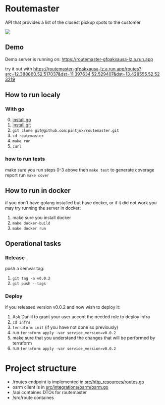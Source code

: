 
# Routemaster

API that provides a list of the closest pickup spots to the customer

![](https://t3.ftcdn.net/jpg/00/82/84/72/360_F_82847279_fW7TCAujmT5B1G3HwSK7uPzrb0dgXGo2.jpg)



## Demo
Demo server is running on: https://routemaster-gfpakxausa-lz.a.run.app


try it out with
https://routemaster-gfpakxausa-lz.a.run.app/routes?src=12.388860,52.517037&dst=11.397634,52.529407&dst=13.428555,52.523219

## How to run localy

### With go
0) [install go](https://go.dev/doc/install)
1) [install git](https://git-scm.com/book/en/v2/Getting-Started-Installing-Git)
2) `git clone git@github.com:pintjuk/routemaster.git`
3) `cd routemaster`
4) `make run`
5) `curl `
### how to run tests
make sure you run steps 0-3 above then `make test` to generate coverage report run `make cover`

## How to run in docker
if you don't have golang installed but have docker, or if it did not work you may try running the server in docker:
1) make sure you install docker
2) `make docker-build`
3) `make docker run`

## Operational tasks
### Release
push a semvar tag:
1) `git tag -a v0.0.2`
2) `git push --tags`

### Deploy
if you released version v0.0.2 and now wish to deploy it:
1) Ask Daniil to grant your user accont the needed role to deploy infra
2) `cd infra`
3) `terraform init` (if you have not done so previously)
3) run `terraform apply -var service_version=v0.0.2`
4) make sure that you understand the changes that will be performed by terraform
5) run `terraform apply -var service_version=v0.0.2`

# Project structure

- /routes endpoint is implemented in [src/http_resources/routes.go](src/http_resources/routes.go)
- osrm client is in [src/integrations/osrm/osrm.go](src/integrations/osrm/osrm.go)
- /api containes DTOs for routemaster
- /src/route containes 
